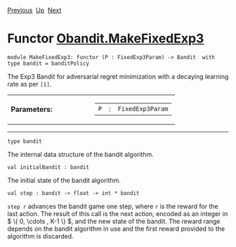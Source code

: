 <div class="navbar">

[Previous](Obandit.MakeDecayingExp3.html "Obandit.MakeDecayingExp3")
 [Up](Obandit.html "Obandit")
 [Next](Obandit.MakeHorizonExp3.html "Obandit.MakeHorizonExp3")

</div>

# Functor [Obandit.MakeFixedExp3](type_Obandit.MakeFixedExp3.html)

    module MakeFixedExp3: functor (P : FixedExp3Param) -> Bandit  with type bandit = banditPolicy

<div class="info module top">

<div class="info-desc">

The Exp3 Bandit for adversarial regret minimization with a decaying
learning rate as per `[1]`.

</div>

</div>

<table>
<colgroup>
<col style="width: 50%" />
<col style="width: 50%" />
</colgroup>
<tbody>
<tr class="odd">
<td style="text-align: left;"><strong>Parameters:</strong></td>
<td><table>
<tbody>
<tr class="odd">
<td style="text-align: center;"><code>P</code></td>
<td style="text-align: center;">:</td>
<td><code class="type">FixedExp3Param</code></td>
</tr>
</tbody>
</table></td>
</tr>
</tbody>
</table>

-----

    type bandit 

<div class="info">

<div class="info-desc">

The internal data structure of the bandit algorithm.

</div>

</div>

    val initialBandit : bandit

<div class="info">

<div class="info-desc">

The initial state of the bandit algorithm.

</div>

</div>

    val step : bandit -> float -> int * bandit

<div class="info">

<div class="info-desc">

`step r` advances the bandit game one step, where `r` is the reward for
the last action. The result of this call is the next action, encoded as
an integer in $ \\{ 0, \\cdots , K-1 \\} $, and the new state of the
bandit. The reward range depends on the bandit algorithm in use and the
first reward provided to the algorithm is discarded.

</div>

</div>
